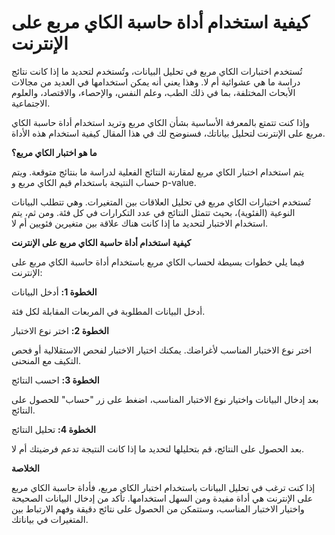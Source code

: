 كيفية استخدام أداة حاسبة الكاي مربع على الإنترنت
================================================

تُستخدم اختبارات الكاي مربع في تحليل البيانات، وتُستخدم لتحديد ما إذا كانت نتائج دراسة ما هي عشوائية أم لا. وهذا يعني أنه يمكن استخدامها في العديد من مجالات الأبحاث المختلفة، بما في ذلك الطب، وعلم النفس، والإحصاء، والاقتصاد، والعلوم الاجتماعية.

وإذا كنت تتمتع بالمعرفة الأساسية بشأن الكاي مربع وتريد استخدام أداة حاسبة الكاي مربع على الإنترنت لتحليل بياناتك، فسنوضح لك في هذا المقال كيفية استخدام هذه الأداة.

**ما هو اختبار الكاي مربع؟**

يتم استخدام اختبار الكاي مربع لمقارنة النتائج الفعلية لدراسة ما بنتائج متوقعة. ويتم حساب النتيجة باستخدام قيم الكاي مربع و p-value.

تُستخدم اختبارات الكاي مربع في تحليل العلاقات بين المتغيرات. وهي تتطلب البيانات النوعية (الفئوية)، بحيث تتمثل النتائج في عدد التكرارات في كل فئة. ومن ثم، يتم استخدام الاختبار لتحديد ما إذا كانت هناك علاقة بين متغيرين فئويين أم لا.

**كيفية استخدام أداة حاسبة الكاي مربع على الإنترنت**

فيما يلي خطوات بسيطة لحساب الكاي مربع باستخدام أداة حاسبة الكاي مربع على الإنترنت:

**الخطوة 1:** أدخل البيانات

أدخل البيانات المطلوبة في المربعات المقابلة لكل فئة.

**الخطوة 2:** اختر نوع الاختبار

اختر نوع الاختبار المناسب لأغراضك. يمكنك اختيار الاختبار لفحص الاستقلالية أو فحص التكيف مع المنحنى.

**الخطوة 3:** احسب النتائج

بعد إدخال البيانات واختيار نوع الاختبار المناسب، اضغط على زر "حساب" للحصول على النتائج.

**الخطوة 4:** تحليل النتائج

بعد الحصول على النتائج، قم بتحليلها لتحديد ما إذا كانت النتيجة تدعم فرضيتك أم لا.

**الخلاصة**

إذا كنت ترغب في تحليل البيانات باستخدام اختبار الكاي مربع، فأداة حاسبة الكاي مربع على الإنترنت هي أداة مفيدة ومن السهل استخدامها. تأكد من إدخال البيانات الصحيحة واختيار الاختبار المناسب، وستتمكن من الحصول على نتائج دقيقة وفهم الارتباط بين المتغيرات في بياناتك.